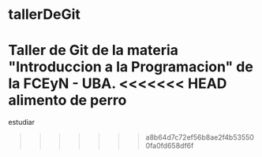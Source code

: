 # tallerDeGit

Taller de Git de la materia "Introduccion a la Programacion" de la FCEyN - UBA.
<<<<<<< HEAD
alimento de perro
=======
estudiar


>>>>>>> a8b64d7c72ef56b8ae2f4b535500fa0fd658df6f

